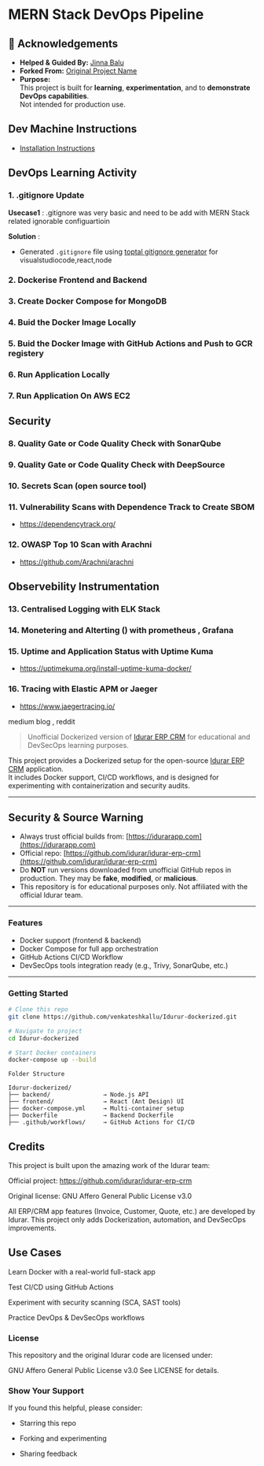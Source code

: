 # MERN Stack DevOps Pipeline 

## 🙌 Acknowledgements

- **Helped & Guided By:** [Jinna Balu](https://jinnabalu.com/)
- **Forked From:** [Original Project Name](https://github.com/idurar/idurar-erp-crm)
- **Purpose:**  
  This project is built for **learning**, **experimentation**, and to **demonstrate DevOps capabilities**.  
  Not intended for production use. 

## Dev Machine Instructions 

- [Installation Instructions](INSTALLATION-INSTRUCTIONS.md)

## DevOps Learning Activity
### 1. .gitignore Update 

**Usecase1** : .gitignore was very basic and need to be add with MERN Stack related ignorable configuartioin

**Solution** : 
  - Generated `.gitignore` file using [toptal gitignore generator](https://www.toptal.com/developers/gitignore) for visualstudiocode,react,node

### 2. Dockerise Frontend and Backend

### 3. Create Docker Compose for MongoDB

### 4. Buid the Docker Image Locally 

### 5. Buid the Docker Image with GitHub Actions and Push to GCR registery

### 6. Run Application Locally 

### 7. Run Application On AWS EC2

## Security 

### 8. Quality Gate or Code Quality Check with SonarQube

### 9. Quality Gate or Code Quality Check with DeepSource

### 10. Secrets Scan (open source tool)

### 11. Vulnerability Scans with Dependence Track  to Create SBOM

- https://dependencytrack.org/

### 12. OWASP Top 10 Scan with Arachni

- https://github.com/Arachni/arachni

##  Observebility Instrumentation 

### 13. Centralised Logging with ELK Stack 

### 14. Monetering and Alterting () with prometheus , Grafana 

### 15. Uptime and Application Status with Uptime Kuma

- https://uptimekuma.org/install-uptime-kuma-docker/

### 16. Tracing with Elastic APM or Jaeger

- https://www.jaegertracing.io/



medium blog , reddit 


 
> Unofficial Dockerized version of [Idurar ERP CRM](https://github.com/idurar/idurar-erp-crm) for educational and DevSecOps learning purposes.

This project provides a Dockerized setup for the open-source [Idurar ERP CRM](https://github.com/idurar/idurar-erp-crm) application.  
It includes Docker support, CI/CD workflows, and is designed for experimenting with containerization and security audits.

---

## Security & Source Warning

- Always trust official builds from: [https://idurarapp.com](https://idurarapp.com)
- Official repo: [https://github.com/idurar/idurar-erp-crm](https://github.com/idurar/idurar-erp-crm)
- Do **NOT** run versions downloaded from unofficial GitHub repos in production. They may be **fake**, **modified**, or **malicious**.
- This repository is for educational purposes only. Not affiliated with the official Idurar team.

---

### Features

- Docker support (frontend & backend)
- Docker Compose for full app orchestration
- GitHub Actions CI/CD Workflow
- DevSecOps tools integration ready (e.g., Trivy, SonarQube, etc.)

---

### Getting Started

```bash
# Clone this repo
git clone https://github.com/venkateshkallu/Idurur-dockerized.git

# Navigate to project
cd Idurur-dockerized

# Start Docker containers
docker-compose up --build
```

```arduino
Folder Structure

Idurur-dockerized/
├── backend/               → Node.js API
├── frontend/              → React (Ant Design) UI
├── docker-compose.yml     → Multi-container setup
├── Dockerfile             → Backend Dockerfile
├── .github/workflows/     → GitHub Actions for CI/CD
```

## Credits
This project is built upon the amazing work of the Idurar team:

Official project: https://github.com/idurar/idurar-erp-crm

Original license: GNU Affero General Public License v3.0

All ERP/CRM app features (Invoice, Customer, Quote, etc.) are developed by Idurar.
This project only adds Dockerization, automation, and DevSecOps improvements.

## Use Cases
Learn Docker with a real-world full-stack app

Test CI/CD using GitHub Actions

Experiment with security scanning (SCA, SAST tools)

Practice DevOps & DevSecOps workflows

### License
This repository and the original Idurar code are licensed under:

GNU Affero General Public License v3.0
See LICENSE for details.

### Show Your Support
If you found this helpful, please consider:

- Starring this repo

- Forking and experimenting

- Sharing feedback


